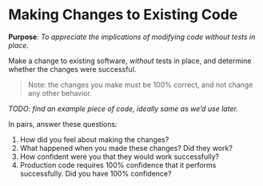 # Making Changes to Existing Code

**Purpose**: _To appreciate the implications of modifying code without tests in place._

Make a change to existing software, _without_ tests in place, and determine whether the changes were successful.

> Note: the changes you make must be 100% correct, and not change any other behavior.

_TODO: find an example piece of code, ideally same as we’d use later._

In pairs, answer these questions:

1. How did you feel about making the changes?
2. What happened when you made these changes? Did they work?
3. How confident were you that they would work successfully?
4. Production code requires 100% confidence that it performs successfully. Did you have 100% confidence?
